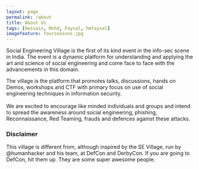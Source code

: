 ```yaml
---
layout: page
permalink: /about
title: About Us
tags: [Hossain, Mohd, Faysal, hmfaysal]
imagefeature: fourseasons.jpg
---
```

Social Engineering Village is the first of its kind event in the info-sec scene in India. The event is a dynamic platform for understanding and applying the art and science of social engineering and come face to face with the advancements in this domain.

The village is the platform that promotes talks, discussions, hands on Demos, workshops and CTF with primary focus on use of social engineering techniques in information security. <br><br>We are excited to encourage like minded individuals and groups and intend to spread the awareness around social engineering, phishing,
Reconnaissance, Red Teaming, frauds and defences against these attacks.

### Disclaimer

This village is different from, although inspired by the SE Village, run by @humanhacker and his team, at DefCon and DerbyCon. If you are going to DefCon, hit them up. They are some super awesome people. 